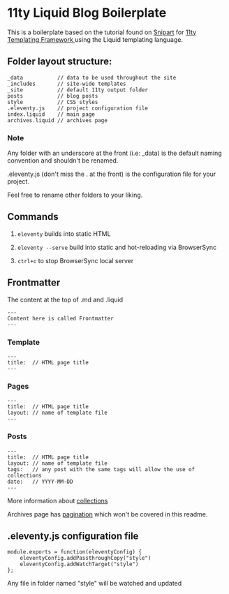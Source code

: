 # 11ty Liquid Blog Boilerplate

This is a boilerplate based on the tutorial found on [Snipart](https://snipcart.com/blog/11ty-tutorial) for [11ty Templating Framework ](https://www.11ty.dev) using the Liquid templating language.

## Folder layout structure:

```
_data           // data to be used throughout the site
_includes       // site-wide templates
_site           // default 11ty output folder 
posts           // blog posts
style           // CSS styles
.eleventy.js    // project configuration file
index.liquid    // main page
archives.liquid // archives page
```

### Note
Any folder with an underscore at the front (i.e: _data) is the default naming convention and shouldn't be renamed.

.eleventy.js (don't miss the . at the front) is the configuration file for your project.

Feel free to rename other folders to your liking.

## Commands
1. `eleventy` builds into static HTML

2. `eleventy --serve` build into static and hot-reloading via BrowserSync

3. `ctrl+c` to stop BrowserSync local server

## Frontmatter
The content at the top of .md and .liquid
```
---
Content here is called Frontmatter
---
```

### Template
```
---
title:  // HTML page title
---
```


### Pages
```
---
title:  // HTML page title
layout: // name of template file
---
```

### Posts
```
---
title:  // HTML page title
layout: // name of template file
tags:   // any post with the same tags will allow the use of collections
date:   // YYYY-MM-DD
---
```
More information about [collections](https://www.11ty.dev/docs/collections/)

Archives page has [pagination](https://www.11ty.dev/docs/pagination/) which won't be covered in this readme.

## .eleventy.js configuration file
```
module.exports = function(eleventyConfig) {
    eleventyConfig.addPassthroughCopy("style")
    eleventyConfig.addWatchTarget("style")
};
```
Any file in folder named "style" will be watched and updated
